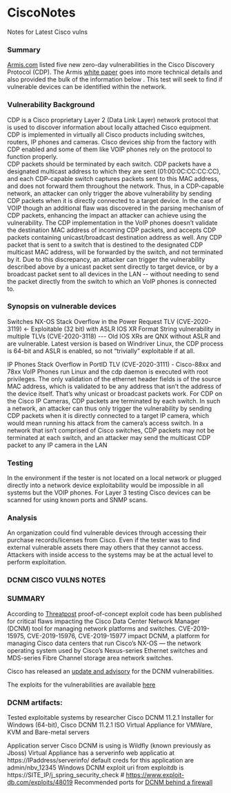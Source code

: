 # CiscoNotes
Notes for Latest Cisco vulns 

### Summary 
[Armis.com](https://www.armis.com/cdpwn/) listed five new zero-day vulnerabilities in the Cisco Discovery Protocol (CDP).  The Armis [white paper](https://go.armis.com/hubfs/White-papers/Armis-CDPwn-WP.pdf) goes into more technical details and also provided the bulk of the information below .  This test will seek to find if vulnerable devices can be identified within the network.

### Vulnerability Background
CDP is a Cisco proprietary Layer 2 (Data Link Layer) network protocol that is used to discover information about locally attached Cisco equipment. CDP is implemented in virtually all Cisco products including switches, routers, IP phones and cameras. Cisco devices ship from the factory with CDP enabled and some of them like VOIP phones rely on the protocol to function properly.  
CDP packets should be terminated by each switch. CDP packets have a designated multicast address to which they are sent (01:00:0C:CC:CC:CC), and each CDP-capable switch captures packets sent to this MAC address, and does not forward them throughout the network. Thus, in a CDP-capable network, an attacker can only trigger the above vulnerability by sending CDP packets when it is directly connected to a target device. 
In the case of VOIP though an additional flaw was discovered in the parsing mechanism of CDP packets, enhancing the impact an attacker can achieve using the vulnerability. The CDP implementation in the VoIP phones doesn’t validate the destination MAC address of incoming CDP packets, and accepts CDP packets containing unicast/broadcast destination address as well. Any CDP packet that is sent to a switch that is destined to the designated CDP multicast MAC address, will be forwarded by the switch, and not terminated by it. Due to this discrepancy, an attacker can trigger the vulnerability described above by a unicast packet sent directly to target device, or by a broadcast packet sent to all devices in the LAN -- without needing to send the packet directly from the switch to which an VoIP phones is connected to.  

### Synopsis on vulnerable devices 
Switches
NX-OS Stack Overflow in the Power Request TLV (CVE-2020-3119) <- Exploitable (32 bit) with ASLR 
IOS XR Format String vulnerability in multiple TLVs (CVE-2020-3118)  --- Old IOS XRs are QNX without ASLR and are vulnerable.   Latest version is based on Windriver Linux, the CDP process is 64-bit and ASLR is enabled, so not “trivially” exploitable if at all.

IP Phones Stack Overflow in PortID TLV (CVE-2020-3111) - Cisco-88xx and 78xx VoIP Phones run Linux and the cdp daemon is executed with root privileges.  The only validation of the ethernet header fields is of the source MAC address, which is validated to be any address that isn’t the address of the device itself.  That’s why unicast or broadcast packets work. 
For CDP on the Cisco IP Cameras, CDP packets are terminated by each switch. In such a network, an attacker can thus only trigger the vulnerability by sending CDP packets when it is directly connected to a target IP camera, which would mean running his attack from the camera’s access switch. In a network that isn’t comprised of Cisco switches, CDP packets may not be terminated at each switch, and an attacker may send the multicast CDP packet to any IP camera in the LAN

### Testing 
In the environment if the tester is not located on a local network or plugged directly into a network device exploitability would be impossible in all systems but the VOIP phones.  For Layer 3 testing Cisco devices can be scanned for using known ports and SNMP scans.      


### Analysis
An organization could find vulnerable devices through accessing their purchase records/licenses from Cisco.  Even if the tester was to find external vulnerable assets there may others that they cannot access.  Attackers with inside access to the systems may be at the actual level to perform exploitation.  



### DCNM CISCO VULNS NOTES

### SUMMARY 
According to [Threatpost](https://threatpost.com/cisco-dcnm-flaw-exploit/151949/) proof-of-concept exploit code has been published for critical flaws impacting the Cisco Data Center Network Manager (DCNM) tool for managing network platforms and switches.  CVE-2019-15975, CVE-2019-15976, CVE-2019-15977 impact DCNM, a platform for managing Cisco data centers that run Cisco’s NX-OS — the network operating system used by Cisco’s Nexus-series Ethernet switches and MDS-series Fibre Channel storage area network switches.

Cisco has released an [update and advisory]( https://tools.cisco.com/security/center/content/CiscoSecurityAdvisory/cisco-sa-20200102-dcnm-auth-bypass) for the DCNM vulnerabilities.  

The exploits for the vulnerabilities are available [here ](https://srcincite.io/blog/2020/01/14/busting-ciscos-beans-hardcoding-your-way-to-hell.html)

### DCNM artifacts: 
Tested exploitable systems by researcher 
Cisco DCNM 11.2.1 Installer for Windows (64-bit), Cisco DCNM 11.2.1 ISO Virtual Appliance for VMWare, KVM and Bare-metal servers

Application server Cisco DCNM is using is Wildfly (known previously as Jboss)
Virtual Appliance has a serverinfo web applicatio at https://IPaddress/serverinfo/   default creds for this application are admin/nbv_12345
Windows DCNM exploit uri from exploitdb is https://SITE_IP/j_spring_security_check   # https://www.exploit-db.com/exploits/48019
Recommended ports for [DCNM behind a firewall](https://www.cisco.com/c/en/us/td/docs/switches/datacenter/sw/11_0_1/installation/san/b_dcnm_installation_guide_for_san_11_0_1/running_dcnm_behind_firewall.html)
